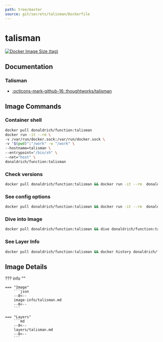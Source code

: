 ```yaml
---
path: tree/master
source: git/secrets/talisman/Dockerfile
---
```


# talisman

[![Docker Image Size (tag)](https://img.shields.io/docker/image-size/donaldrich/function/talisman?color=blue&label=donaldrich/function:talisman&logo=docker&style=flat-square)](https://hub.docker.com/r/donaldrich/function/talisman)

## Documentation

### Talisman

- [:octicons-mark-github-16: thoughtworks/talisman](https://github.com/thoughtworks/talisman)

## Image Commands

### Container shell

```sh
docker pull donaldrich/function:talisman
docker run -it --rm \
-v /var/run/docker.sock:/var/run/docker.sock \
-v "$(pwd)":"/work" -w "/work" \
--hostname=talisman \
--entrypoint="/bin/sh" \
--net="host" \
donaldrich/function:talisman
```

### Check versions

```sh
docker pull donaldrich/function:talisman && docker run -it --rm  donaldrich/function:talisman validate
```

### See config options

```sh
docker pull donaldrich/function:talisman && docker run -it --rm  donaldrich/function:talisman help
```

### Dive into Image

```sh
docker pull donaldrich/function:talisman && dive donaldrich/function:talisman
```

### See Layer Info

```sh
docker pull donaldrich/function:talisman && docker history donaldrich/function:talisman
```

## Image Details

??? info ""

    === "Image"
        ```json
        --8<--
        image-info/talisman.md
        --8<--
        ```

    === "Layers"
        ```md
        --8<--
        layers/talisman.md
        --8<--
        ```
